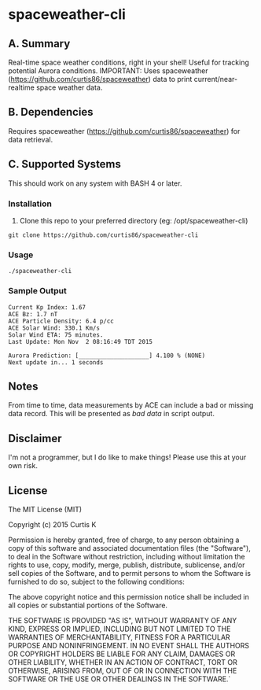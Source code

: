 # spaceweather-cli

## A. Summary

Real-time space weather conditions, right in your shell! Useful for tracking potential Aurora conditions.
IMPORTANT: Uses spaceweather (https://github.com/curtis86/spaceweather) data to print current/near-realtime space weather data.

## B. Dependencies

Requires spaceweather (https://github.com/curtis86/spaceweather) for data retrieval.

## C. Supported Systems

This should work on any system with BASH 4 or later.

### Installation

1. Clone this repo to your preferred directory (eg: /opt/spaceweather-cli)

  `git clone https://github.com/curtis86/spaceweather-cli`

### Usage

`./spaceweather-cli`

### Sample Output

```
Current Kp Index: 1.67
ACE Bz: 1.7 nT
ACE Particle Density: 6.4 p/cc
ACE Solar Wind: 330.1 Km/s
Solar Wind ETA: 75 minutes.
Last Update: Mon Nov  2 08:16:49 TDT 2015

Aurora Prediction: [____________________] 4.100 % (NONE)
Next update in... 1 seconds
```

## Notes

From time to time, data measurements by ACE can include a bad or missing data record. This will be presented as *bad data* in script output.

## Disclaimer

I'm not a programmer, but I do like to make things! Please use this at your own risk.

## License

The MIT License (MIT)

Copyright (c) 2015 Curtis K

Permission is hereby granted, free of charge, to any person obtaining a copy of this software and associated documentation files (the "Software"), to deal in the Software without restriction, including without limitation the rights to use, copy, modify, merge, publish, distribute, sublicense, and/or sell copies of the Software, and to permit persons to whom the Software is furnished to do so, subject to the following conditions:

The above copyright notice and this permission notice shall be included in all copies or substantial portions of the Software.

THE SOFTWARE IS PROVIDED "AS IS", WITHOUT WARRANTY OF ANY KIND, EXPRESS OR IMPLIED, INCLUDING BUT NOT LIMITED TO THE WARRANTIES OF MERCHANTABILITY, FITNESS FOR A PARTICULAR PURPOSE AND NONINFRINGEMENT. IN NO EVENT SHALL THE AUTHORS OR COPYRIGHT HOLDERS BE LIABLE FOR ANY CLAIM, DAMAGES OR OTHER LIABILITY, WHETHER IN AN ACTION OF CONTRACT, TORT OR OTHERWISE, ARISING FROM, OUT OF OR IN CONNECTION WITH THE SOFTWARE OR THE USE OR OTHER DEALINGS IN THE SOFTWARE.`
